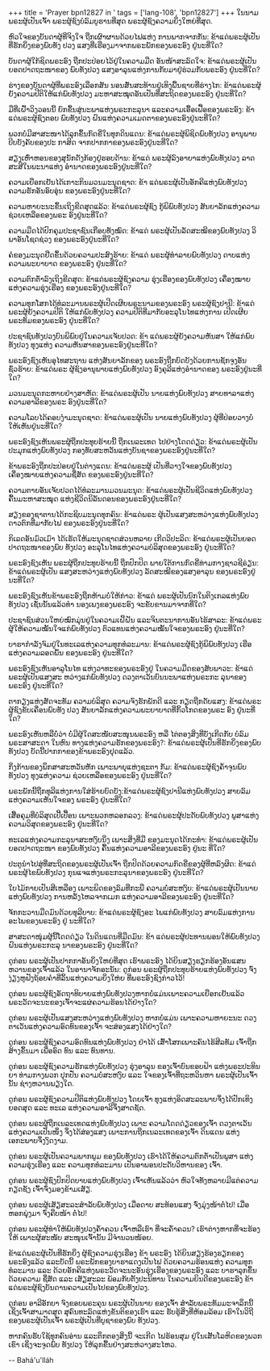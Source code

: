 +++
title = 'Prayer bpn12827 in '
tags = ['lang-108', 'bpn12827']
+++
ໃນນາມພຣະຜູ້ເປັນເຈົ້າ ພຣະຜູ້ຊົງບໍລົມບູຮານທີ່ສຸດ ພຣະຜູ້ຊົງຄວາມຍິ່ງໃຫຍ່ທີ່ສຸດ.

ຫົວໃຈຂອງບັນດາຜູ້ທີ່ຈິງໃຈ ຖືກເຜົາຜານດ້ວຍໄຟແຫ່ງ ການພາກຈາກກັນ:    ຂ້າແດ່ພຣະຜູ້ເປັນທີ່ຮັກຍິ່ງຂອງພົບທັງ
ປວງ ແສງທີ່ເຮືອງມາຈາກພຣະພັກຂອງພຣະອົງ ຢູ່ນະທີ່ໃດ?

ບັນດາຜູ້ໃກ້ຊິດພຣະອົງ ຖືກປະປ່ອຍໄວ້ຢູ່ໃນຄວາມມືດ ອັນໜ້າສະລົດໃຈ: ຂ້າແດ່ພຣະຜູ້ເປັນຍອດປາດຖະໜາຂອງ ພົບທັງປວງ ແສງອາລຸນແຫ່ງການກັບມາຢູ່ຮ່ວມກັບພຣະອົງ ຢູ່ນະທີ່ໃດ?

ຮ່າງຂອງບັນດາຜູ້ທີ່ພຣະອົງເລືອກສັນ   ນອນສັ່ນສະທ້ານຢູ່ເທິງພື້ນຊາຍທີ່ຮ່າງໄກ:  ຂ້າແດ່ພຣະຜູ້ຍັງຄວາມປີຕິໃຫ້ແກ່ພົບທັງປວງ  ມະຫາສະໝຸດອັນເປັນທີ່ສະຖິດຂອງພຣະອົງ ຢູ່ນະທີ່ໃດ?

ມືທີ່ເຝົ້າວິງວອນນີ້ ຍົກຂຶ້ນສູ່ນະພາແຫ່ງພຣະກະລຸນາ ແລະຄວາມເອື້ອເຟື້ອຂອງພຣະອົງ:  ຂ້າແດ່ພຣະຜູ້ຊົງຕອບ
ພົບທັງປວງ ຝົນແຫ່ງຄວາມເມດຕາຂອງພຣະອົງຢູ່ນະທີ່ໃດ?

ພວກບໍ່ມີສາສະໜາໄດ້ລຸກຂຶ້ນກົດຂີ່ໃນທຸກດິນແດນ: ຂ້າແດ່ພຣະຜູ້ພິຊິດພົບທັງປວງ ອານຸພາບບີບບັງຄັບຂອງປະ ກາສິດ ຈາກປາກກາຂອງພຣະອົງຢູ່ນະທີ່ໃດ?

ສຽງເຫົ່າຫອນຂອງສຸນັກດັງກ້ອງຢູ່ຮອບດ້ານ: ຂ້າແດ່ ພຣະຜູ້ລົງອາຍາແຫ່ງພົບທັງປວງ ລາດສະສີໃນພະນາແຫ່ງ ອໍານາດຂອງພຣະອົງຢູ່ນະທີ່ໃດ?

ຄວາມເຍືອກເຢັນໄດ້ເກາະກິນມວນມະນຸດຊາດ: ຂ້າ ແດ່ພຣະຜູ້ເປັນອັກຄີແຫ່ງພົບທັງປວງ ຄວາມຮັກອັນອົບອຸ່ນ ຂອງພຣະອົງຢູ່ນະທີ່ໃດ?

ຄວາມຫາຍະນະຂຶ້ນເຖິງຂີດສຸດແລ້ວ: ຂ້າແດ່ພຣະຜູ້ຊົງ ກູ້ພິພົບທັງປວງ ສັນຍາລັກແຫ່ງຄວາມຊ່ວຍເຫລືອຂອງພຣະ ອົງຢູ່ນະທີ່ໃດ?

ຄວາມມືດໄດ້ປົກຄຸມປະຊາຊົນເກືອບທັງໝົດ: ຂ້າແດ່ ພຣະຜູ້ເປັນລັດສະໝີຂອງພົບທັງປວງ ວິພາອັນໂຊດຊ່ວງ ຂອງພຣະອົງຢູ່ນະທີ່ໃດ?

ຄໍຂອງມະນຸດຢືດຂຶ້ນດ້ວຍຄວາມປະສົງຮ້າຍ: ຂ້າແດ່ ພຣະຜູ້ທໍາລາຍພົບທັງປວງ ດາບແຫ່ງຄວາມພະຍາບາດ ຂອງພຣະອົງ ຢູ່ນະທີ່ໃດ?

ຄວາມຕົກຕໍ້າລົງເຖິງຂີດສຸດ: ຂ້າແດ່ພຣະຜູ້ຊົງຄວາມ ຮຸ່ງເຮືອງຂອງພົບທັງປວງ ເຄື່ອງໝາຍແຫ່ງຄວາມຮຸ່ງເຮືອງ ຂອງພຣະອົງຢູ່ນະທີ່ໃດ?

ຄວາມທຸກໂສກໄດ້ທໍລະມານພຣະຜູ້ເປີດເຜີຍພຣະນາມຂອງພຣະອົງ ພຣະຜູ້ຊົງປານີ: ຂ້າແດ່ພຣະຜູ້ຍັງຄວາມປີຕິ ໃຫ້ແກ່ພົບທັງປວງ ຄວາມປີຕິທີ່ມາກັບອະລຸໂນໄທແຫ່ງການ ເປີດເຜີຍພຣະທັມຂອງພຣະອົງ ຢູ່ນະທີ່ໃດ?

ປະຊາຊົນທັງປວງບົນພິພົບຢູ່ໃນຄວາມເຈັບປວດ: ຂ້າ ແດ່ພຣະຜູ້ຍັງຄວາມຫັນສາ ໃຫ້ແກ່ພົບທັງປວງ ທຸງແຫ່ງ ຄວາມຫັນສາຂອງພຣະອົງຢູ່ນະທີ່ໃດ?

ພຣະອົງຊົງເຫັນອຸໄທສະຖານ ແຫ່ງສັນຍາລັກຂອງ ພຣະອົງຖືກບົດບັງດ້ວຍການຊັກຈູງອັນຊົ່ວຮ້າຍ: ຂ້າແດ່ພຣະ ຜູ້ຊົງອານຸພາບແຫ່ງພົບທັງປວງ ອົງຄຸລີແຫ່ງອໍານາດຂອງ ພຣະອົງຢູ່ນະທີ່ໃດ?

ມວນມະນຸດກະຫາຍຢ່າງສາຫັດ: ຂ້າແດ່ພຣະຜູ້ເປັນ ນາຍແຫ່ງພົບທັງປວງ ສາຍທາລາແຫ່ງຄວາມອາລີຂອງພຣະ ອົງຢູ່ນະທີ່ໃດ?

ຄວາມໂລບໄດ້ຄອບງໍາມະນຸດຊາດ: ຂ້າແດ່ພຣະຜູ້ເປັນ ນາຍແຫ່ງພົບທັງປວງ  ຜູ້ທີ່ປ່ອຍວາງບໍ່ໃຫ້ເຫັນຢູ່ນະທີ່ໃດ?

ພຣະອົງຊົງເຫັນພຣະຜູ້ຖືກປະທຸບຮ້າຍນີ້ ຖືກເນລະເທດ ໄປຢ່າງໂດດດ່ຽວ: ຂ້າແດ່ພຣະຜູ້ເປັນປະມຸກແຫ່ງພົບທັງປວງ ກອງທັບສະຫວັນແຫ່ງບັນຊາຂອງພຣະອົງຢູ່ນະທີ່ໃດ?

ຂ້າພຣະອົງຖືກປະປ່ອຍຢູ່ໃນຕ່າງແດນ: ຂ້າແດ່ພຣະຜູ້ ເປັນທີ່ວາງໃຈຂອງພົບທັງປວງ ເຄື່ອງໝາຍແຫ່ງຄວາມຊື່ສັດ ຂອງພຣະອົງຢູ່ນະທີ່ໃດ?

ຄວາມຕາຍອັນເຈັບປວດໄດ້ທໍລະມານມວນມະນຸດ: ຂ້າແດ່ພຣະຜູ້ເປັນຊີວິດແຫ່ງພົບທັງປວງ ຄື້ນມະຫາສະໝຸດ ແຫ່ງຊີວິດນິລັນດອນຂອງພຣະອົງຢູ່ນະທີ່ໃດ?

ສຽງຂອງຊາຕານໄດ້ກະຊິບມະນຸດທຸກຄົນ: ຂ້າແດ່ພຣະ ຜູ້ເປັນແສງສະຫວ່າງແຫ່ງພົບທັງປວງ ດາວຕົກທີ່ມາກັບໄຟ ຂອງພຣະອົງຢູ່ນະທີ່ໃດ?

ກິເລດອັນມົວເມົາ ໄດ້ເຮັດໃຫ້ມະນຸດຊາດສ່ວນຫລາຍ ເກີດວິປະລິດ:  ຂ້າແດ່ພຣະຜູ້ເປັນຍອດປາດຖະໜາຂອງພົບ
ທັງປວງ  ອະລຸໂນໄທແຫ່ງຄວາມບໍລິສຸດຂອງພຣະອົງ ຢູ່ນະທີ່ໃດ?

ພຣະອົງຊົງເຫັນ ພຣະຜູ້ຖືກປະທຸບຮ້າຍນີ້ ຖືກປົກປິດ ພາຍໃຕ້ການກົດຂີ່ທ່າມກາງຊາວຊີຣ່ຽນ: ຂ້າແດ່ພຣະຜູ້ເປັນ ແສງສະຫວ່າງແຫ່ງພົບທັງປວງ ລັດສະໝີຂອງແສງອາລຸນ ຂອງພຣະອົງຢູ່ນະທີ່ໃດ?

ພຣະອົງຊົງເຫັນຂ້າພຣະອົງຖືກຫ້າມບໍ່ໃຫ້ກ່າວ: ຂ້າແດ່ ພຣະຜູ້ເປັນນົກໃນຕິງເກລແຫ່ງພົບທັງປວງ ເຊັ່ນນັ້ນແລ້ວທໍາ ນອງເພງຂອງພຣະອົງ   ຈະຂັບຂານມາຈາກທີ່ໃດ?

ປະຊາຊົນສ່ວນໃຫຍ່ໝົກມຸ່ນຢູ່ໃນຄວາມເຝິ້ຝັນ   ແລະຈິນຕະນາການອັນໄຮ້ສາລະ:  ຂ້າແດ່ພຣະຜູ້ໃຫ້ຄວາມໝັ້ນໃຈແກ່ພົບທັງປວງ   ຕົວແທນແຫ່ງຄວາມໝັ້ນໃຈຂອງພຣະອົງ ຢູ່ນະທີ່ໃດ?

ບາຮາກໍາລັງຈົມຢູ່ໃນທະເລແຫ່ງຄວາມທຸກທໍລະມານ: ຂ້າແດ່ພຣະຜູ້ຊົງກູ້ພິພົບທັງປວງ ເຮືອແຫ່ງຄວາມລອດພົ້ນ ຂອງພຣະອົງ ຢູ່ນະທີ່ໃດ?

ພຣະອົງຊົງເຫັນອາລູໂນໄທ ແຫ່ງວາທະຂອງພຣະອົງຢູ່ ໃນຄວາມມືດຂອງສັບພາວະ: ຂ້າແດ່ພຣະຜູ້ເປັນແສງສະ ຫວ່າງແກ່ພົບທັງປວງ ດວງຕາເວັນບົນນະພາແຫ່ງພຣະກະ ລຸນາຂອງພຣະອົງ ຢູ່ນະທີ່ໃດ?

ຕາກຽງແຫ່ງສັດຈະທັມ ຄວາມບໍລິສຸດ ຄວາມຈົງຮັກພັກດີ ແລະ ກຽດຖືກດັບແສງ: ຂ້າແດ່ພຣະຜູ້ຊົງຂັບເຄື່ອນພົບທັງ ປວງ ສັນຍາລັກແຫ່ງຄວາມພະຍາບາດທີ່ກິ້ວໂກດຂອງພຣະ ອົງ ຢູ່ນະທີ່ໃດ?

ພຣະອົງເຫັນຫລືບໍ່ໍວ່າ ບໍ່ມີຜູ້ໃດສະໜັບສະໜຸນພຣະອົງ ຫລື  ໄຕ່ຕອງສິ່ງທີ່ບັງເກີດກັບ  ບໍລົມພຣະສາສະດາ  ໃນຫົນ
ທາງແຫ່ງຄວາມຮັກຂອງພຣະອົງ?:  ຂ້າແດ່ພຣະຜູ້ເປັນທີ່ຮັກຍິ່ງຂອງພົບທັງປວງ  ບັດນີ້ປາກກາຂອງຂ້າພຣະອົງຢຸດແລ້ວ.

ກິ່ງກ້ານຂອງພຶກສາສະຫວັນຫັກ ເພາະພາຍຸແຫ່ງຊະຕາ ກັມ: ຂ້າແດ່ພຣະຜູ້ຊົງຄໍ້າຈຸນພົບທັງປວງ ທຸງແຫ່ງຄວາມ ຊ່ວຍເຫລືອຂອງພຣະອົງ ຢູ່ນະທີ່ໃດ?

ພຣະພັກນີ້ຖືກທຸລີແຫ່ງການໃສ່ຮ້າຍບົດບັງ:ຂ້າແດ່ພຣະຜູ້ຊົງປານີແຫ່ງພົບທັງປວງ ສາຍລົມແຫ່ງຄວາມເຫັນໃຈຂອງ ພຣະອົງ ຢູ່ນະທີ່ໃດ?

ເສື້ອຄຸມທີ່ບໍລິສຸດເປີ້ເປື້ອນ ເພາະພວກຫລອກລວງ: ຂ້າແດ່ພຣະຜູ້ປະດັບພົບທັງປວງ   ພູສາແຫ່ງຄວາມວິສຸດຂອງພຣະອົງ ຢູ່ນະທີ່ໃດ?

ທະເລແຫ່ງຄວາມກະລຸນາສະຫງົບນິ່ງ ເພາະສິ່ງທີ່ມື ຂອງມະນຸດໄດ້ກະທໍາ: ຂ້າແດ່ພຣະຜູ້ເປັນຍອດປາດຖະໜາ ຂອງພົບທັງປວງ ຄື້ນແຫ່ງຄວາມອາລີຂອງພຣະອົງ ຢູ່ນະ ທີ່ໃດ?

ປະຕູນໍາໄປສູ່ທີ່ສະຖິດຂອງພຣະຜູ້ເປັນເຈົ້າ  ຖືກປິດດ້ວຍຄວາມກົດຂີ່ຂອງຜູ້ທີ່ຫລົງຜິດ:  ຂ້າແດ່ພຣະຜູ້ໄຂພົບທັງປວງ ກຸນແຈແຫ່ງພຣະກະລຸນາຂອງພຣະອົງ ຢູ່ນະທີ່ໃດ?

ໃບໄມ້ກາຍເປັນສີເຫລືອງ ເພາະພິດຂອງລົມທີ່ກະພື ຄວາມບໍ່ສະຫງົບ: ຂ້າແດ່ພຣະຜູ້ເປັນນາຍແຫ່ງພົບທັງປວງ ການຫລັ່ງໄຫລຈາກເມກ   ແຫ່ງຄວາມອາລີຂອງພຣະອົງ ຢູ່ນະທີ່ໃດ?

ຈັກກະວານມືດມົນດ້ວຍທຸລີບາບ: ຂ້າແດ່ພຣະຜູ້ຊົງອະ ໄພແກ່ພົບທັງປວງ ສາຍລົມແຫ່ງການອະໄພຂອງພຣະອົງ ຢູ່ ນະທີ່ໃດ?

ສາສະດາໜຸ່ມຜູ້ນີ້ໂດດດ່ຽວ ໃນດິນແດນທີ່ມືດມົນ: ຂ້າ ແດ່ພຣະຜູ້ປະທານພອນໃຫ້ພົບທັງປວງ ຝົນແຫ່ງພຣະກະລຸ ນາຂອງພຣະອົງ ຢູ່ນະທີ່ໃດ?

ດູກ່ອນ  ພຣະຜູ້ເປັນປາກກາອັນຍິ່ງໃຫຍ່ທີ່ສຸດ ເຮົາພຣະອົງ ໄດ້ຍິນສຽງຮຽກຮ້ອງອັນແສນຫວານຂອງເຈົ້າແລ້ວ  ໃນອານາຈັກອະນັນ: ດູກ່ອນ ພຣະຜູ້ຖືກປະທຸບຮ້າຍແຫ່ງພົບທັງປວງ  ຈົ່ງງ່ຽງຫູຟັງຖ້ອຍຄໍາທີ່ລິ້ນແຫ່ງຄວາມຍິ່ງໃຫ່ຍ  ທີ່ພຣະອົງຊົງກ່າວໄວ້!

ດູກ່ອນ ພຣະຜູ້ຊົງອັດຖາທິບາຍແຫ່ງພົບທັງປວງຫາກບໍ່ແມ່ນເພາະຄວາມເຍືອກເຢັນແລ້ວ  ພຣະວັດຈະນະຂອງເຈົ້າຈະແຜ່ຄວາມຮ້ອນໄດ້ຢ່າງໃດ?

ດູກ່ອນ  ພຣະຜູ້ເປັນແສງສະຫວ່າງແຫ່ງພົບທັງປວງ ຫາກບໍ່ແມ່ນ ເພາະຄວາມຫາຍະນະ   ດວງຕາເວັນແຫ່ງຄວາມອົດທົນຂອງເຈົ້າ  ຈະສ່ອງແສງໄດ້ຢ່າງໃດ?

ດູກ່ອນ ພຣະຜູ້ຊົງຄວາມອົດທົນແຫ່ງພົບທັງປວງ ຢ່າໄດ້ ເສົ້າໂສກເພາະຄົນໄຮ້ສີລທັມ ເຈົ້າຖືກສ້າງຂຶ້ນມາ ເພື່ອອົດ ທົນ ແລະ ທົນທານ.

ດູກ່ອນ ພຣະຜູ້ຊົງຄວາມຮັກແຫ່ງພົບທັງປວງ ຮຸ່ງອາລຸນ ຂອງເຈົ້າບົນຂອບຟ້າ ແຫ່ງພຣະປະທິນຍາ ທ່າມກາງພວກ ປຸກປັ່ນ ຄວາມບໍ່ສະຫງົບ ແລະ ໃຈຂອງເຈົ້າທີ່ຖະຫວິນຫາ ພຣະຜູ້ເປັນເຈົ້ານັ້ນ  ຊ່າງຫວານພຽງໃດ.

ດູກ່ອນ ພຣະຜູ້ຊົງຄວາມປີຕິແຫ່ງພົບທັງປວງ ໂດຍເຈົ້າ ທຸງແຫ່ງອິດສະລະພາບຈຶ່ງໄດ້ປັກເທິງຍອດສຸດ ແລະ ທະເລ ແຫ່ງຄວາມອາລີຈຶ່ງສາດຊັດ.

ດູກ່ອນ ພຣະຜູ້ຖືກເນລະເທດແຫ່ງພົບທັງປວງ ເພາະ ຄວາມໂດດດ່ຽວຂອງເຈົ້າ ດວງຕາເວັນແຫ່ງຄວາມເປັນໜຶ່ງ ຈຶ່ງໄດ້ສ່ອງແສງ ເພາະການຖືກເນລະເທດຂອງເຈົ້າ ດິນແດນ ແຫ່ງເອກະພາບຈຶ່ງງົດງາມ.

ດູກ່ອນ ພຣະຜູ້ເປັນຄວາມພາກພູມ ຂອງພົບທັງປວງ ເຮົາໄດ້ໃຫ້ຄວາມຕົກຕໍ້າເປັນພູສາ   ແຫ່ງຄວາມຮຸ່ງເຮືອງ 
ແລະ ຄວາມທຸກທໍລະມານ  ເປັນອາພອນປະດັບວິຫານຂອງ
ເຈົ້າ.

ດູກ່ອນ  ພຣະຜູ້ຊົງປົກປິດບາບແຫ່ງພົບທັງປວງ  ເຈົ້າເຫັນແລ້ວວ່າ  ຫົວໃຈທັງຫລາຍມີແຕ່ຄວາມກຽດຊັງ  ເຈົ້າຈົ່ງມອງຂ້າມເສັຽ.

ດູກ່ອນ ພຣະຜູ້ເສັຽສະລະສໍາລັບພົບທັງປວງ ເມື່ອດາບ ສະທ້ອນແສງ  ຈົ່ງມຸ່ງໜ້າຕໍ່ໄປ! ເມື່ອຫອກພຸ່ງມາ  ຈົ່ງຄືບໜ້າ
ຕໍ່ໄປ!

ດູກ່ອນ ພຣະຜູ້ທໍາໃຫ້ພົບທັງປວງຄໍ້າຄວນ ເຈົ້າຫລືເຮົາ ທີ່ຈະຄໍ້າຄວນ? ເຮົາຕ່າງຫາກທີ່ຈະຮ້ອງໃຫ້ ເພາະຜູ້ສະໜັບ ສະໜຸນເຈົ້ານັ້ນ ມີຈໍານວນໜ້ອຍ.

ຂ້າແດ່ພຣະຜູ້ເປັນທີ່ຮັກຍິ່ງ ຜູ້ຊົງຄວາມຮຸ່ງເຮືອງ ຂ້າ ພຣະອົງ ໄດ້ຍິນສຽງຮ້ອງຮຽກຂອງພຣະອົງແລ້ວ ແລະບັດນີ້ ພຣະພັກຂອງບາຮາແດງເປັນໄຟ ດ້ວຍຄວາມຮ້ອນແຫ່ງ ຄວາມທຸກທໍລະມານ  ແລະ  ດ້ວຍອັກຄີແຫ່ງພຣະວັດຈະນະອັນຮຸ່ງເຮືອງຂອງພຣະອົງ ແລະ  ບາຮາລຸກຂຶ້ນດ້ວຍຄວາມ
ຊື່ສັດ ແລະ ເສັຽສະລະ ພ້ອມກັບຕັ້ງປະນິທານ ໃນຄວາມຍິນດີຂອງພຣະອົງ   ຂ້າແດ່ພຣະຜູ້ຊົງບັນດານຄວາມເປັນໄປຂອງພົບທັງປວງ.

ດູກ່ອນ ອາລີອັກບາ ຈົງຂອບພຣະຄຸນ ພຣະຜູ້ເປັນນາຍ ຂອງເຈົ້າ ສໍາລັບພຣະທັມມະຈາລຶກນີ້  ເຊິ່ງເຈົ້າສາມາດສູດ ສຸຄົນທະລົດແຫ່ງຂັນຕິຂອງເຮົາ ແລະ ຮັບຮູ້ສິ່ງທີ່ຫ້ອມລ້ອມ ເຮົາໃນວິຖີຂອງພຣະຜູ້ເປັນເຈົ້າ ພຣະຜູ້ເປັນທີ່ບູຊາຂອງພົບ ທັງປວງ.

ຫາກຄົນຮັບໃຊ້ທຸກຄົນອ່ານ ແລະຕຶກຕອງສິ່ງນີ້ ຈະເກີດ ໄຟຮ້ອນສຸມ ຢູ່ໃນເສັ້ນໂລຫິດຂອງພວກເຂົາ ເຊິ່ງຈະຈູດພົບ ທັງປວງ ໃຫ້ລຸກຂື້ນຢ່າງສະຫ່ວາງສະໄຫວ.

-- Bahá'u'lláh
